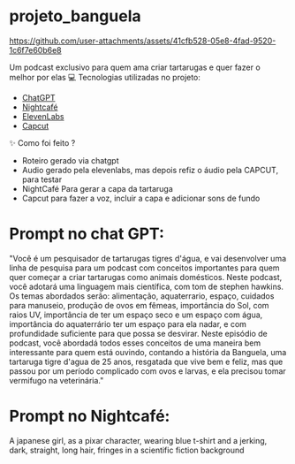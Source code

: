 # projeto_banguela

https://github.com/user-attachments/assets/41cfb528-05e8-4fad-9520-1c6f7e60b6e8

Um podcast exclusivo para quem ama criar tartarugas e quer fazer o melhor por elas
💻 Tecnologias utilizadas no projeto:
- [ChatGPT](https://chatgpt.com) 
- [Nightcafé](https://creator.nightcafe.studio/)
- [ElevenLabs](https://elevenlabs.io/)
- [Capcut](https://www.capcut.com/)
  
✨ Como foi feito ?
- Roteiro gerado via chatgpt
- Audio gerado pela elevenlabs, mas depois refiz o áudio pela CAPCUT, para testar
- NightCafé Para gerar a capa da tartaruga
- Capcut para fazer a voz, incluir a capa e adicionar sons de fundo

# Prompt no chat GPT:
"Você é um pesquisador de tartarugas tigres d'água, e vai desenvolver uma linha de pesquisa para um podcast com conceitos importantes para quem quer começar a criar tartarugas como animais domésticos. Neste podcast, você adotará uma linguagem mais científica, com tom de stephen hawkins. Os temas abordados serão: alimentação, aquaterrario, espaço, cuidados para manuseio, produção de ovos em fêmeas, importância do Sol, com raios UV, importância de ter um espaço seco e um espaço com água, importância do aquaterrário ter um espaço para ela nadar, e com profundidade suficiente para que possa se desvirar. Neste episódio de podcast, você abordadá todos esses conceitos de uma maneira bem interessante para quem está ouvindo, contando a história da Banguela, uma tartaruga tigre d'agua de 25 anos, resgatada que vive bem e feliz, mas que passou por um período complicado com ovos e larvas, e ela precisou tomar vermifugo na veterinária."  

# Prompt no Nightcafé:
A  japanese girl, as a pixar character, wearing blue t-shirt and a jerking, dark, straight, long hair, fringes in a scientific fiction background
